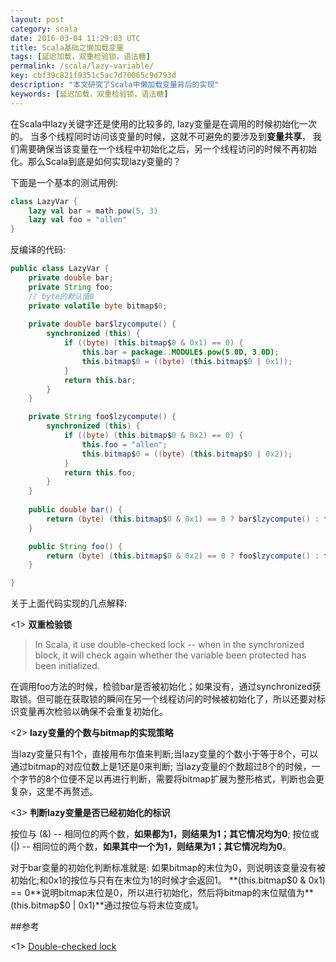 ```yaml
---
layout: post
category: scala
date: 2016-03-04 11:29:03 UTC
title: Scala基础之懒加载变量
tags: [延迟加载，双重检验锁，语法糖]
permalink: /scala/lazy-variable/
key: cbf39c821f9351c5ac7d70065c9d793d
description: "本文研究了Scala中懒加载变量背后的实现"
keywords: [延迟加载，双重检验锁，语法糖]
---
```


在Scala中lazy关键字还是使用的比较多的, lazy变量是在调用的时候初始化一次的。 当多个线程同时访问该变量的时候，这就不可避免的要涉及到**变量共享**， 我们需要确保当该变量在一个线程中初始化之后，另一个线程访问的时候不再初始化。那么Scala到底是如何实现lazy变量的？

下面是一个基本的测试用例:

```scala
class LazyVar {
	lazy val bar = math.pow(5, 3)
	lazy val foo = "allen"
}
```

反编译的代码:

```java
public class LazyVar {
	private double bar;
	private String foo;
	// byte的默认值0
	private volatile byte bitmap$0;
    
	private double bar$lzycompute() {
		synchronized (this) {
			if ((byte) (this.bitmap$0 & 0x1) == 0) {
				this.bar = package..MODULE$.pow(5.0D, 3.0D);
				this.bitmap$0 = ((byte) (this.bitmap$0 | 0x1));
			} 
			return this.bar;
		}
	}

	private String foo$lzycompute() {
		synchronized (this) {
			if ((byte) (this.bitmap$0 & 0x2) == 0) { 
				this.foo = "allen";
				this.bitmap$0 = ((byte) (this.bitmap$0 | 0x2));
			}
			return this.foo;
		}
	}
	
	public double bar() {
		return (byte) (this.bitmap$0 & 0x1) == 0 ? bar$lzycompute() : this.bar;
	}

	public String foo() {
		return (byte) (this.bitmap$0 & 0x2) == 0 ? foo$lzycompute() : this.foo;
	}

}
```

关于上面代码实现的几点解释:

 <1> **双重检验锁**

  > In Scala, it use double-checked lock -- when in the synchronized block, it will check again whether the variable been protected has been initialized.
   
  在调用foo方法的时候，检验bar是否被初始化；如果没有，通过synchronized获取锁。但可能在获取锁的瞬间在另一个线程访问的时候被初始化了，所以还要对标识变量再次检验以确保不会重复初始化。

 <2> **lazy变量的个数与bitmap的实现策略**

当lazy变量只有1个，直接用布尔值来判断;当lazy变量的个数小于等于8个，可以通过bitmap的对应位数上是1还是0来判断;
当lazy变量的个数超过8个的时候，一个字节的8个位便不足以再进行判断，需要将bitmap扩展为整形格式，判断也会更复杂，这里不再赘述。
    
 <3> **判断lazy变量是否已经初始化的标识**

 按位与 (&) -- 相同位的两个数，**如果都为1，则结果为1；其它情况均为0**; 按位或 (|) -- 相同位的两个数，**如果其中一个为1，则结果为1；其它情况均为0**。

 对于bar变量的初始化判断标准就是: 如果bitmap的末位为0，则说明该变量没有被初始化;和0x1的按位与只有在末位为1的时候才会返回1。
**(this.bitmap$0 & 0x1) == 0**说明bitmap末位是0，所以进行初始化，然后将bitmap的末位赋值为**(this.bitmap$0 | 0x1)**通过按位与将末位变成1。 

##参考

<1> [Double-checked lock](https://en.wikipedia.org/wiki/Double-checked_locking#Usage_in_Java)